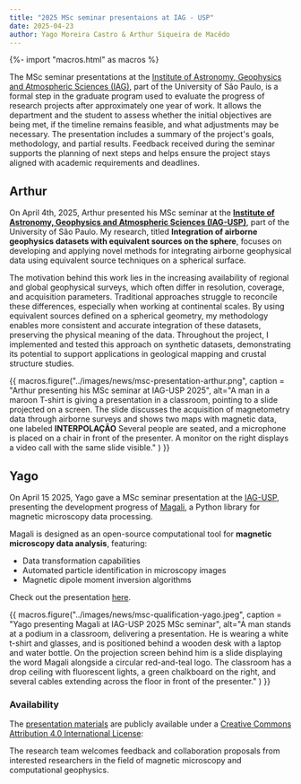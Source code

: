 ```yaml
---
title: "2025 MSc seminar presentaions at IAG - USP"
date: 2025-04-23
author: Yago Moreira Castro & Arthur Siqueira de Macêdo
---
```


{%- import "macros.html" as macros %}

The MSc seminar presentations at the [Institute of Astronomy, Geophysics and Atmospheric Sciences (IAG)](https://www.iag.usp.br/), part of the University of São Paulo, is a formal step in the graduate program used to evaluate the progress of research projects after approximately one year of work. It allows the department and the student to assess whether the initial objectives are being met, if the timeline remains feasible, and what adjustments may be necessary. The presentation includes a summary of the project's goals, methodology, and partial results. Feedback received during the seminar supports the planning of next steps and helps ensure the project stays aligned with academic requirements and deadlines.


## Arthur

On April 4th, 2025, Arthur presented his MSc seminar at the [**Institute of Astronomy, Geophysics and Atmospheric Sciences (IAG-USP)**](https://www.iag.usp.br/), part of the University of São Paulo. My research, titled **Integration of airborne geophysics datasets with equivalent sources on the sphere**, focuses on developing and applying novel methods for integrating airborne geophysical data using equivalent source techniques on a spherical surface.

The motivation behind this work lies in the increasing availability of regional and global geophysical surveys, which often differ in resolution, coverage, and acquisition parameters. Traditional approaches struggle to reconcile these differences, especially when working at continental scales. By using equivalent sources defined on a spherical geometry, my methodology enables more consistent and accurate integration of these datasets, preserving the physical meaning of the data. Throughout the project, I implemented and tested this approach on synthetic datasets, demonstrating its potential to support applications in geological mapping and crustal structure studies.



{{ macros.figure("../images/news/msc-presentation-arthur.png", caption = "Arthur presenting his MSc seminar at IAG-USP 2025", alt="A man in a maroon T-shirt is giving a presentation in a classroom, pointing to a slide projected on a screen. The slide discusses the acquisition of magnetometry data through airborne surveys and shows two maps with magnetic data, one labeled **INTERPOLAÇÃO** Several people are seated, and a microphone is placed on a chair in front of the presenter. A monitor on the right displays a video call with the same slide visible." ) }}


## Yago
On April 15 2025, Yago gave a MSc seminar presentation at the [IAG-USP](https://www.iag.usp.br/), presenting the development progress of [Magali](https://github.com/fatiando/magali), a Python library for magnetic microscopy data processing.

Magali is designed as an open-source computational tool for **magnetic microscopy data analysis**, featuring:
- Data transformation capabilities
- Automated particle identification in microscopy images
- Magnetic dipole moment inversion algorithms

Check out the presentation [here](https://yagomcastro.github.io/magali-msc-qualification/).

{{ macros.figure("../images/news/msc-qualification-yago.jpeg", caption = "Yago presenting Magali at IAG-USP 2025 MSc seminar", alt="A man stands at a podium in a classroom, delivering a presentation. He is wearing a white t-shirt and glasses, and is positioned behind a wooden desk with a laptop and water bottle. On the projection screen behind him is a slide displaying the word Magali alongside a circular red-and-teal logo. The classroom has a drop ceiling with fluorescent lights, a green chalkboard on the right, and several cables extending across the floor in front of the presenter." ) }}

### Availability

The [presentation materials](https://github.com/YagoMCastro/magali-msc-qualification) are publicly available under a [Creative Commons Attribution 4.0 International License](https://creativecommons.org/licenses/by/4.0/deed.en):

The research team welcomes feedback and collaboration proposals from interested researchers in the field of magnetic microscopy and computational geophysics.
